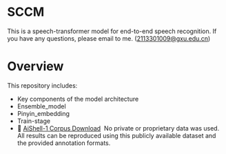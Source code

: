 # SCCM
This is a speech-transformer model for end-to-end speech recognition. If you have any questions, please email to me. (2113301009@gxu.edu.cn)
# Overview
This repository includes:
- Key components of the model architecture
- Ensemble_model
- Pinyin_embedding
- Train-stage
﻿
- 🔗 [AiShell-1 Corpus Download](https://www.aishelltech.com/kysjcp)
﻿
No private or proprietary data was used. All results can be reproduced using this publicly available dataset and the provided annotation formats.
    
